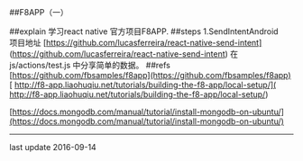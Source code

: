 ##F8APP（一）

##explain
学习react native 官方项目F8APP.
##steps
	1.SendIntentAndroid  
项目地址
[https://github.com/lucasferreira/react-native-send-intent]
(https://github.com/lucasferreira/react-native-send-intent)
在js/actions/test.js  中分享简单的数据。
##refs
[https://github.com/fbsamples/f8app](https://github.com/fbsamples/f8app)
[
http://f8-app.liaohuqiu.net/tutorials/building-the-f8-app/local-setup/](
http://f8-app.liaohuqiu.net/tutorials/building-the-f8-app/local-setup/)

[https://docs.mongodb.com/manual/tutorial/install-mongodb-on-ubuntu/](https://docs.mongodb.com/manual/tutorial/install-mongodb-on-ubuntu/)

* * *
last update 2016-09-14